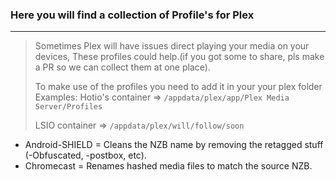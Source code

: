 ### Here you will find a collection of Profile's for Plex

------

> Sometimes Plex will have issues direct playing your media on your devices,
> These profiles could help.(if you got some to share, pls make a PR so we can collect them at one place).
>
> To make use of the profiles you need to add it in your your plex folder  
> Examples:
> Hotio's container =>  `/appdata/plex/app/Plex Media Server/Profiles`
>
> LSIO container => `/appdata/plex/will/follow/soon`

- Android-SHIELD = Cleans the NZB name by removing the retagged stuff (-Obfuscated, -postbox, etc).
- Chromecast = Renames hashed media files to match the source NZB.

